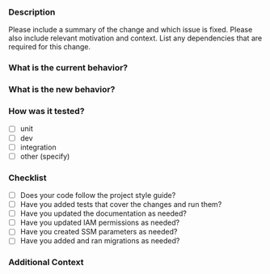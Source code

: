 <!-- Please delete anything from the final PR description that is not necessary. -->

<!-- Closes Fondeadora/fondeadora#197 -->

### Description

Please include a summary of the change and which issue is fixed. Please also include relevant motivation and context. List any dependencies that are required for this change.

### What is the current behavior?

### What is the new behavior?

### How was it tested?
- [ ] unit
- [ ] dev
- [ ] integration
- [ ] other (specify)

### Checklist

<!-- Please delete options that are not relevant. -->

- [ ] Does your code follow the project style guide?
- [ ] Have you added tests that cover the changes and run them?
- [ ] Have you updated the documentation as needed?
- [ ] Have you updated IAM permissions as needed?
- [ ] Have you created SSM parameters as needed?
- [ ] Have you added and ran migrations as needed?

### Additional Context

<!-- Add here any additional context you think is important. -->
